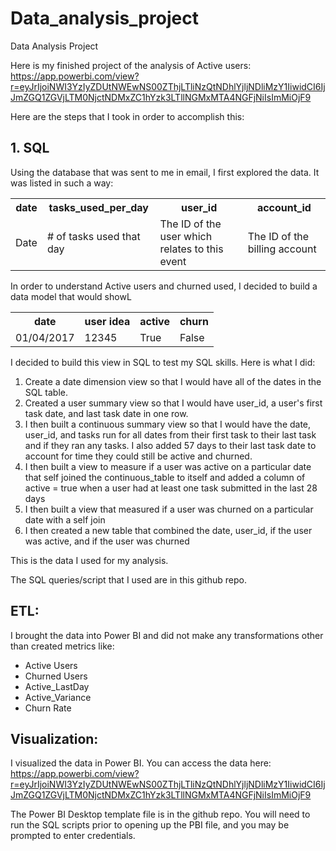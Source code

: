 # Data_analysis_project
Data Analysis Project

Here is my finished project of the analysis of Active users: https://app.powerbi.com/view?r=eyJrIjoiNWI3YzIyZDUtNWEwNS00ZThjLTliNzQtNDhlYjljNDliMzY1IiwidCI6IjJmZGQ1ZGVjLTM0NjctNDMxZC1hYzk3LTllNGMxMTA4NGFjNiIsImMiOjF9

Here are the steps that I took in order to accomplish this:

## 1. SQL

Using the database that was sent to me in email, I first explored the data.  It was listed in such a way:

<table>
  <tr>
    <th>date</th>
    <th>tasks_used_per_day</th>
    <th>user_id</th>
    <th>account_id</th>
  </tr>
  <tr>
    <td>Date</td>
    <td># of tasks used that day</td>
    <td>The ID of the user which relates to this event</td>
    <td>The ID of the billing account</td>
  </tr>
</table>

In order to understand Active users and churned used, I decided to build a data model that would showL

<table>
  <tr>
    <th>date</th>
    <th>user idea</th>
    <th>active</th>
    <th>churn</th>
  </tr>
  <tr>
    <td>01/04/2017</td>
    <td>12345</td>
    <td>True</td>
    <td>False</td>
  </tr>
</table>

I decided to build this view in SQL to test my SQL skills.  Here is what I did:
1. Create a date dimension view so that I would have all of the dates in the SQL table.
2. Created a user summary view so that I would have user_id, a user's first task date, and last task date in one row.
3. I then built a continuous summary view so that I would have the date, user_id, and tasks run for all dates from their first task to their last task and if they ran any tasks.  I also added 57 days to their last task date to account for time they could still be active and churned.
4. I then built a view to measure if a user was active on a particular date that self joined the continuous_table to itself and added a column of active = true when a user had at least one task submitted in the last 28 days
5. I then built a view that measured if a user was churned on a particular date with a self join
6. I then created a new table that combined the date, user_id, if the user was active, and if the user was churned

This is the data I used for my analysis.

The SQL queries/script that I used are in this github repo.

## ETL: 
I brought the data into Power BI and did not make any transformations other than created metrics like:
* Active Users
* Churned Users
* Active_LastDay
* Active_Variance
* Churn Rate

## Visualization:
I visualized the data in Power BI.  You can access the data here: https://app.powerbi.com/view?r=eyJrIjoiNWI3YzIyZDUtNWEwNS00ZThjLTliNzQtNDhlYjljNDliMzY1IiwidCI6IjJmZGQ1ZGVjLTM0NjctNDMxZC1hYzk3LTllNGMxMTA4NGFjNiIsImMiOjF9

The Power BI Desktop template file is in the github repo.  You will need to run the SQL scripts prior to opening up the PBI file, and you may be prompted to enter credentials.

